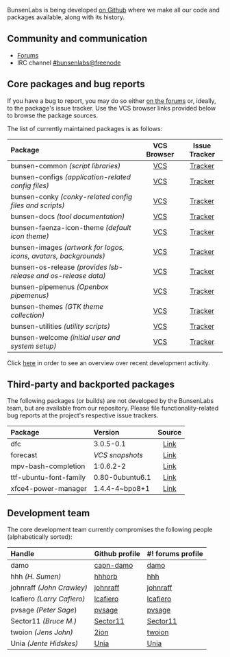 BunsenLabs is being developed [on Github](https://github.com/BunsenLabs)
where we make all our code and packages available, along with its
history.

## Community and communication

  * [Forums](http://crunchbang.org/forums)
  * IRC channel [#bunsenlabs@freenode](irc://chat.freenode.net:6697/#bunsenlabs)

## Core packages and bug reports

If you have a bug to report, you may do so either [on the
forums](http://crunchbang.org/forums) or, ideally, to the package's
issue tracker.  Use the VCS browser links provided below to browse the
package sources.

The list of currently maintained packages is as follows:

| Package                                                         | VCS Browser                                                   | Issue Tracker                                                           |
|:----------------------------------------------------------------|:-------------------------------------------------------------:|:-----------------------------------------------------------------------:|
|bunsen-common *(script libraries)*                               | [VCS](https://github.com/bunsenlabs/bunsen-common)            | [Tracker](https://github.com/BunsenLabs/bunsen-common/issues)           |
|bunsen-configs *(application-related config files)*              | [VCS](https://github.com/bunsenlabs/bunsen-configs)           | [Tracker](https://github.com/BunsenLabs/bunsen-configs/issues)          |
|bunsen-conky *(conky-related config files and scripts)*          | [VCS](https://github.com/bunsenlabs/bunsen-conky)             | [Tracker](https://github.com/BunsenLabs/bunsen-conky/issues)            |
|bunsen-docs *(tool documentation)*                               | [VCS](https://github.com/bunsenlabs/bunsen-docs)              | [Tracker](https://github.com/BunsenLabs/bunsen-docs/issues)             |
|bunsen-faenza-icon-theme *(default icon theme)*                  | [VCS](https://github.com/bunsenlabs/bunsen-faenza-icon-theme) | [Tracker](https://github.com/BunsenLabs/bunsen-faenza-icon-theme/issues)|
|bunsen-images *(artwork for logos, icons, avatars, backgrounds)* | [VCS](https://github.com/bunsenlabs/bunsen-images)            | [Tracker](https://github.com/BunsenLabs/bunsen-images/issues)           |
|bunsen-os-release *(provides lsb-release and os-release data)*   | [VCS](https://github.com/bunsenlabs/bunsen-os-release)        | [Tracker](https://github.com/BunsenLabs/bunsen-os-release/issues)       |
|bunsen-pipemenus *(Openbox pipemenus)*                           | [VCS](https://github.com/bunsenlabs/bunsen-pipemenus)         | [Tracker](https://github.com/BunsenLabs/bunsen-pipemenus/issues)        |
|bunsen-themes *(GTK theme collection)*                           | [VCS](https://github.com/bunsenlabs/bunsen-themes)            | [Tracker](https://github.com/BunsenLabs/bunsen-themes/issues)           |
|bunsen-utilities *(utility scripts)*                             | [VCS](https://github.com/bunsenlabs/bunsen-utilities)         | [Tracker](https://github.com/BunsenLabs/bunsen-utilities/issues)        |
|bunsen-welcome *(initial user and system setup)*                 | [VCS](https://github.com/bunsenlabs/bunsen-welcome)           | [Tracker](https://github.com/BunsenLabs/bunsen-welcome/issues)          |

Click [here](gitlog.html) in order to see an overview over recent development activity.

## Third-party and backported packages

The following packages (or builds) are not developed by the BunsenLabs
team, but are available from our repository. Please file
functionality-related bug reports at the project's respective issue
trackers.

| Package                 | Version               | Source                                                                                |
|:------------------------|:----------------------|:-------------------------------------------------------------------------------------:|
|dfc                      | 3.0.5-0.1             | [Link](https://packages.debian.org/source/sid/dfc)                                    |
|forecast                 | *VCS snapshots*       | [Link](https://github.com/2ion/forecast)                                              |
|mpv-bash-completion      | 1:0.6.2-2             | [Link](https://2ion.github.io/mpv-bash-completion)                                    |
|ttf-ubuntu-font-family   | 0.80-0ubuntu6.1       | [Link](http://packages.ubuntu.com/source/vivid/ubuntu-font-family-sources)            |
|xfce4-power-manager      | 1.4.4-4~bpo8+1        | [Link](https://packages.debian.org/source/stretch/xfce4-power-manager)                |

## Development team

The core development team currently compromises the following people
(alphabetically sorted):

| Handle                           | Github profile                             | #! forums profile                                               |
|:---------------------------------|:-------------------------------------------|:----------------------------------------------------------------|
| damo                             | [capn-damo](https://github.com/capn-damo)  | [damo](http://crunchbang.org/forums/profile.php?id=12994)       |
| hhh *(H. Sumen)*                 | [hhhorb](https://github.com/hhhorb)        | [hhh](http://crunchbang.org/forums/profile.php?id=6659)         |
| johnraff *(John Crawley)*        | [johnraff](https://github.com/johnraff)    | [johnraff](http://crunchbanglinux.org/forums/profile.php?id=353)|
| lcafiero *(Larry Cafiero)*       | [lcafiero](https://github.com/lcafiero)    | [lcafiero](http://crunchbang.org/forums/profile.php?id=11295)   |
| pvsage *(Peter Sage*)            | [pvsage](https://github.com/pvsage)        | [pvsage](http://crunchbang.org/forums/profile.php?id=3596)      |
| Sector11 *(Bruce M.)*            | [Sector11](https://github.com/Sector11)    | [Sector11](http://crunchbang.org/forums/profile.php?id=5745)    |
| twoion *(Jens John)*             | [2ion](https://github.com/2ion)            | [twoion](http://crunchbang.org/forums/profile.php?id=16384)     |
| Unia *(Jente Hidskes)*           | [Unia](https://github.com/Unia)            | [Unia](http://crunchbang.org/forums/profile.php?id=6505)        |
